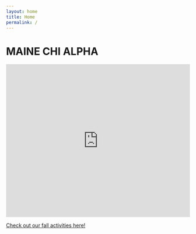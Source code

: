 ```yaml
---
layout: home
title: Home
permalink: /
---
```


<h1 id="home-brand" class="display-1">
MAINE CHI ALPHA
</h1>
<div style="width: 100%; display: flex;">
  <iframe width="743" height="418" src="https://www.youtube.com/embed/3ngQYlqyO8A" frameborder="0" allow="accelerometer; autoplay; encrypted-media; gyroscope; picture-in-picture" allowfullscreen></iframe>
</div>
<p><a href="/activities/" class="btn btn-primary my-1">Check out our fall activities here!</a></p>
